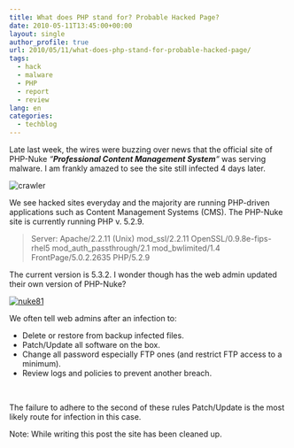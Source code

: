 ```yaml
---
title: What does PHP stand for? Probable Hacked Page?
date: 2010-05-11T13:45:00+00:00
layout: single
author_profile: true
url: 2010/05/11/what-does-php-stand-for-probable-hacked-page/
tags:
  - hack
  - malware
  - PHP
  - report
  - review
lang: en
categories: 
  - techblog
---
```

Late last week, the wires were buzzing over news that the official site of PHP-Nuke _“**Professional Content Management System**“_ was serving malware. I am frankly amazed to see the site still infected 4 days later.

![crawler](http://lh6.ggpht.com/_vaUVXcmC3OI/S-lYcegzZ6I/AAAAAAAACGw/IJbeSETNPi8/crawler%5B6%5D.jpg?imgmax=800 "crawler") 

We see hacked sites everyday and the majority are running PHP-driven applications such as Content Management Systems (CMS). The PHP-Nuke site is currently running PHP v. 5.2.9. 

> Server: Apache/2.2.11 (Unix) mod\_ssl/2.2.11 OpenSSL/0.9.8e-fips-rhel5 mod\_auth\_passthrough/2.1 mod\_bwlimited/1.4 FrontPage/5.0.2.2635 PHP/5.2.9

The current version is 5.3.2. I wonder though has the web admin updated their own version of PHP-Nuke? 

[![nuke81](http://lh4.ggpht.com/_vaUVXcmC3OI/S-lYgLUKhAI/AAAAAAAACG4/Np-xRWt8ZAs/nuke81_thumb%5B4%5D.jpg?imgmax=800 "nuke81")](http://lh5.ggpht.com/_vaUVXcmC3OI/S-lYeF7f80I/AAAAAAAACG0/cqYoG39g5Qs/s1600-h/nuke81%5B7%5D.jpg) 

We often tell web admins after an infection to: 

  * Delete or restore from backup infected files. 
  * Patch/Update all software on the box. 
  * Change all password especially FTP ones (and restrict FTP access to a minimum). 
  * Review logs and policies to prevent another breach.

 

The failure to adhere to the second of these rules Patch/Update is the most likely route for infection in this case.

Note: While writing this post the site has been cleaned up.